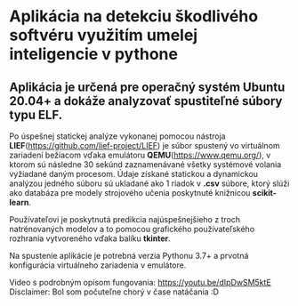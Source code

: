 # **Aplikácia na detekciu škodlivého softvéru využitím umelej inteligencie v pythone**

## Aplikácia je určená pre operačný systém **Ubuntu 20.04**+ a dokáže analyzovať spustiteľné súbory typu **ELF**. 

Po úspešnej statickej analýze vykonanej pomocou nástroja **LIEF**(https://github.com/lief-project/LIEF) je súbor spustený vo virtuálnom zariadení bežiacom vďaka emulátoru **QEMU**(https://www.qemu.org/), v ktorom sú následne 30 sekúnd zaznamenávané všetky systémové volania vyžiadané daným procesom. Údaje získané statickou a dynamickou analýzou jedného súboru sú ukladané ako 1 riadok v **.csv** súbore, ktorý slúži ako databáza pre modely strojového učenia poskytnuté knižnicou **scikit-learn**.

Používateľovi je poskytnutá predikcia najúspešnejšieho z troch natrénovaných modelov a to pomocou grafického používateľského rozhrania vytvoreného vďaka balíku **tkinter**.

Na spustenie aplikácie je potrebná verzia Pythonu 3.7+ a prvotná konfigurácia virtuálneho zariadenia v emulátore.


Video s podrobným opisom fungovania: https://youtu.be/dIpDwSM5ktE                                                                              Disclaimer: Bol som počuteľne chorý v čase natáčania :D
